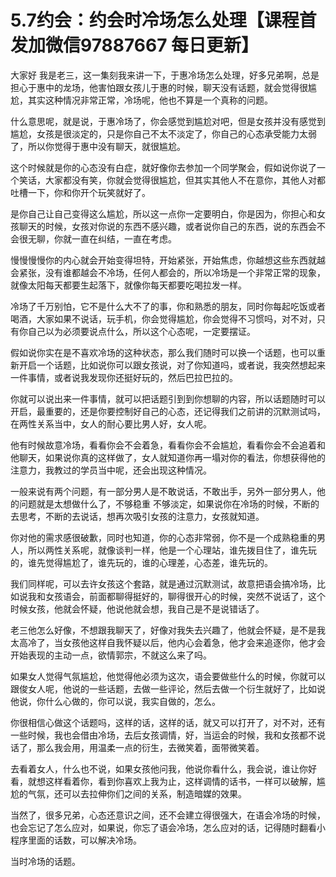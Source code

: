# 5.7约会：约会时冷场怎么处理【课程首发加微信97887667 每日更新】

大家好 我是老三，这一集刻我来讲一下，于惠冷场怎么处理，好多兄弟啊，总是担心于惠中的龙场，他害怕跟女孩儿于惠的时候，聊天没有话题，就会觉得很尴尬，其实这种情况非常正常，冷场呢，他也不算是一个真称的问题。

什么意思呢，就是说，于惠冷场了，你会感觉到尴尬对吧，但是女孩并没有感觉到尴尬，女孩是很淡定的，只是你自己不太不淡定了，你自己的心态承受能力太弱了，所以你觉得于惠中没有聊天，就很尴尬。

这个时候就是你的心态没有白症，就好像你去参加一个同学聚会，假如说你说了一个笑话，大家都没有笑，你就会觉得很尴尬，但其实其他人不在意你，其他人对都吐槽一下，你和你开个玩笑就好了。

是你自己让自己变得这么尴尬，所以这一点你一定要明白，你是因为，你担心和女孩聊天的时候，女孩对你说的东西不感兴趣，或者说你自己的东西，说的东西会不会很无聊，你就一直在纠结，一直在考虑。

慢慢慢慢你的内心就会开始变得坦特，开始紧张，开始焦虑，你越想这些东西就越会紧张，没有谁都越会不冷场，任何人都会的，所以冷场是一个非常正常的现象，就像太阳每天都要生起落下，就像你每天都要吃喝拉发一样。

冷场了千万别怕，它不是什么大不了的事，你和熟悉的朋友，同时你每起吃饭或者喝酒，大家如果不说话，玩手机，你会觉得尴尬，你会觉得不习惯吗，对不对，只有你自己以为必须要说点什么，所以这个心态呢，一定要摆证。

假如说你实在是不喜欢冷场的这种状态，那么我们随时可以换一个话题，也可以重新开启一个话题，比如说你可以跟女孩说，对了你知道吗，或者说，我突然想起来一件事情，或者说我发现你还挺好玩的，然后巴拉巴拉的。

你就可以说出来一件事情，就可以把话题引到到你想聊的内容，所以话题随时可以开启，最重要的，还是你要控制好自己的心态，还记得我们之前讲的沉默测试吗，在两性关系当中，女人的耐心要比男人好，女人呢。

他有时候故意冷场，看看你会不会着急，看看你会不会尴尬，看看你会不会追着和他聊天，如果说你真的这样做了，女人就知道你再一塌对你的看法，你想获得他的注意力，我教过的学员当中呢，还会出现这种情况。

一般来说有两个问题，有一部分男人是不敢说话，不敢出手，另外一部分男人，他的问题就是太想做什么了，不够稳重 不够淡定，如果说你在冷场的时候，不断的去思考，不断的去说话，想再次吸引女孩的注意力，女孩就知道。

你对他的需求感很破歉，同时也知道，你的心态非常弱，你不是一个成熟稳重的男人，所以两性关系呢，就像谈判一样，他是一个心理站，谁先拨目住了，谁先玩的，谁先觉得尴尬了，谁先玩的，谁的心理差，心态差，谁先玩的。

我们同样呢，可以去许女孩这个套路，就是通过沉默测试，故意把语会搞冷场，比如说我和女孩语会，前面都聊得挺好的，聊得很开心的时候，突然不说话了，这个时候女孩，他就会怀疑，他说他就会想，我自己是不是说错话了。

老三他怎么好像，不想跟我聊天了，好像对我失去兴趣了，他就会怀疑，是不是我太高冷了，当女孩他这样自我怀疑以后，他内心会着急，他才会来追逐你，他才会开始表现的主动一点，欲情郭宗，不就这么来了吗。

如果女人觉得气氛尴尬，他觉得他必须为这次，语会要做些什么的时候，你就可以跟俊女人呢，他说的一些话题，去做一些评论，然后去做一个衍生就好了，比如说他说，你什么心做的，你可以说，我实自做的，怎么。

你很相信心做这个话题吗，这样的话，这样的话，就又可以打开了，对不对，还有一些时候，我也会借由冷场，去后女孩调情，好，当运会的时候，我和女孩都不说话了，那么我会用，用温柔一点的衍生，去微笑着，面带微笑着。

去看着女人，什么也不说，如果女孩他问我，他说你看什么，我会说，谁让你好看，就想这样看着你，看到你喜欢上我为止，这样调情的话书，一样可以破解，尴尬的气氛，还可以去拉伸你们之间的关系，制造暗媒的效果。

当然了，很多兄弟，心态还意识之间，还不会建立得很强大，在语会冷场的时候，也会忘记了怎么应对，如果说，你忘了语会冷场，怎么应对的话，记得随时翻看小程序里面的话数，可以解决冷场。

当时冷场的话题。